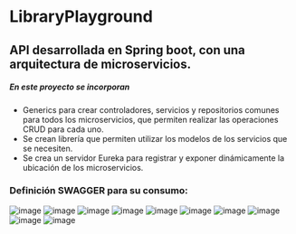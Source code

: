 # LibraryPlayground
## API desarrollada en Spring boot, con una arquitectura de microservicios.
##### En este proyecto se incorporan 
- Generics para crear controladores, servicios y repositorios comunes para todos los microservicios, que permiten realizar las operaciones CRUD para cada uno.
- Se crean librería que permiten utilizar los modelos de los servicios que se necesiten.
- Se crea un servidor Eureka para registrar y exponer dinámicamente la ubicación de los microservicios.
### Definición SWAGGER para su consumo:
![image](https://github.com/JohanaLl/LibraryPlayground/assets/49319133/f2580cad-7c98-4247-99e5-c949c00b4546)
![image](https://github.com/JohanaLl/LibraryPlayground/assets/49319133/e3d8ac0e-7656-45e4-8cb7-63c1ce5af31a)
![image](https://github.com/JohanaLl/LibraryPlayground/assets/49319133/2c94ddd5-22dc-4eaa-b8d8-ba9e16701ecb)
![image](https://github.com/JohanaLl/LibraryPlayground/assets/49319133/5a4d2b22-6eaf-4bb6-9cb6-69c550a6685d)
![image](https://github.com/JohanaLl/LibraryPlayground/assets/49319133/81db8adf-5182-4573-9a37-62cbbe6a9e56)
![image](https://github.com/JohanaLl/LibraryPlayground/assets/49319133/9681e509-76d2-4172-b7e8-adecdb857693)
![image](https://github.com/JohanaLl/LibraryPlayground/assets/49319133/37fe2a32-01a1-46dd-bf3d-dadeb8b845d2)
![image](https://github.com/JohanaLl/LibraryPlayground/assets/49319133/fe48c4e5-261a-4bd7-9df0-24310960f105)
![image](https://github.com/JohanaLl/LibraryPlayground/assets/49319133/a03310cb-cade-4453-9dcb-08445d2b8ac2)
![image](https://github.com/JohanaLl/LibraryPlayground/assets/49319133/6895bace-b68e-48dd-9a9b-23054b7c3101)



